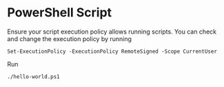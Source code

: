 # PowerShell Script

Ensure your script execution policy allows running scripts. You can check and change the execution policy by running

```
Set-ExecutionPolicy -ExecutionPolicy RemoteSigned -Scope CurrentUser
```

Run

```
./hello-world.ps1
```
